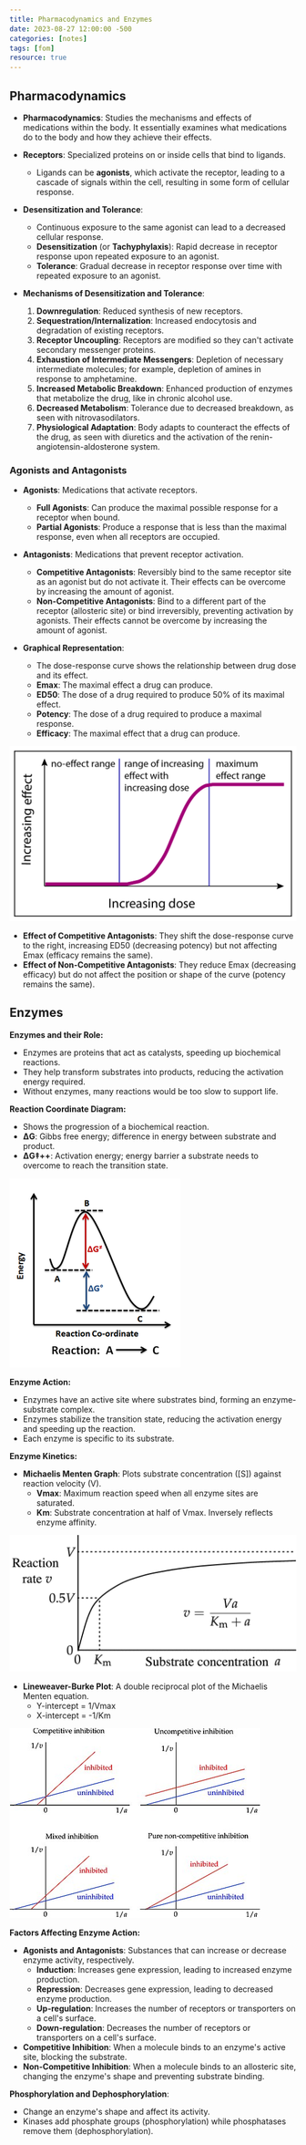 ```yaml
---
title: Pharmacodynamics and Enzymes
date: 2023-08-27 12:00:00 -500
categories: [notes]
tags: [fom]
resource: true
---
```


## Pharmacodynamics

- **Pharmacodynamics**: Studies the mechanisms and effects of medications within the body. It essentially examines what medications do to the body and how they achieve their effects.

- **Receptors**: Specialized proteins on or inside cells that bind to ligands.
  - Ligands can be **agonists**, which activate the receptor, leading to a cascade of signals within the cell, resulting in some form of cellular response.

- **Desensitization and Tolerance**: 
  - Continuous exposure to the same agonist can lead to a decreased cellular response. 
  - **Desensitization** (or **Tachyphylaxis**): Rapid decrease in receptor response upon repeated exposure to an agonist.
  - **Tolerance**: Gradual decrease in receptor response over time with repeated exposure to an agonist.

- **Mechanisms of Desensitization and Tolerance**:
  1. **Downregulation**: Reduced synthesis of new receptors.
  2. **Sequestration/Internalization**: Increased endocytosis and degradation of existing receptors.
  3. **Receptor Uncoupling**: Receptors are modified so they can't activate secondary messenger proteins.
  4. **Exhaustion of Intermediate Messengers**: Depletion of necessary intermediate molecules; for example, depletion of amines in response to amphetamine.
  5. **Increased Metabolic Breakdown**: Enhanced production of enzymes that metabolize the drug, like in chronic alcohol use.
  6. **Decreased Metabolism**: Tolerance due to decreased breakdown, as seen with nitrovasodilators.
  7. **Physiological Adaptation**: Body adapts to counteract the effects of the drug, as seen with diuretics and the activation of the renin-angiotensin-aldosterone system.

### Agonists and Antagonists

  - **Agonists**: Medications that activate receptors. 
    - **Full Agonists**: Can produce the maximal possible response for a receptor when bound.
    - **Partial Agonists**: Produce a response that is less than the maximal response, even when all receptors are occupied.

  - **Antagonists**: Medications that prevent receptor activation.
    - **Competitive Antagonists**: Reversibly bind to the same receptor site as an agonist but do not activate it. Their effects can be overcome by increasing the amount of agonist.
    - **Non-Competitive Antagonists**: Bind to a different part of the receptor (allosteric site) or bind irreversibly, preventing activation by agonists. Their effects cannot be overcome by increasing the amount of agonist.

- **Graphical Representation**:
  - The dose-response curve shows the relationship between drug dose and its effect.
  - **Emax**: The maximal effect a drug can produce.
  - **ED50**: The dose of a drug required to produce 50% of its maximal effect.
  - **Potency**: The dose of a drug required to produce a maximal response.
  - **Efficacy**: The maximal effect that a drug can produce.

![Dose response curve](/img/DoseCurve.jpg)

- **Effect of Competitive Antagonists**: They shift the dose-response curve to the right, increasing ED50 (decreasing potency) but not affecting Emax (efficacy remains the same).
- **Effect of Non-Competitive Antagonists**: They reduce Emax (decreasing efficacy) but do not affect the position or shape of the curve (potency remains the same).

## Enzymes

**Enzymes and their Role:**
- Enzymes are proteins that act as catalysts, speeding up biochemical reactions.
- They help transform substrates into products, reducing the activation energy required.
- Without enzymes, many reactions would be too slow to support life.

**Reaction Coordinate Diagram:**
- Shows the progression of a biochemical reaction.
- **ΔG**: Gibbs free energy; difference in energy between substrate and product.
- **ΔG‡++**: Activation energy; energy barrier a substrate needs to overcome to reach the transition state.

![Reaction Coordinate](/img/Rxn.png)

**Enzyme Action:**
- Enzymes have an active site where substrates bind, forming an enzyme-substrate complex.
- Enzymes stabilize the transition state, reducing the activation energy and speeding up the reaction.
- Each enzyme is specific to its substrate.

**Enzyme Kinetics:**
- **Michaelis Menten Graph**: Plots substrate concentration ([S]) against reaction velocity (V).
  - **Vmax**: Maximum reaction speed when all enzyme sites are saturated.
  - **Km**: Substrate concentration at half of Vmax. Inversely reflects enzyme affinity.

![MM Plot](/img/mmcurve.jpg)

- **Lineweaver-Burke Plot**: A double reciprocal plot of the Michaelis Menten equation.
  - Y-intercept = 1/Vmax
  - X-intercept = -1/Km

![LB Plot](/img/lineweaver.jpg)

**Factors Affecting Enzyme Action:**
- **Agonists and Antagonists**: Substances that can increase or decrease enzyme activity, respectively.
  - **Induction**: Increases gene expression, leading to increased enzyme production.
  - **Repression**: Decreases gene expression, leading to decreased enzyme production.
  - **Up-regulation**: Increases the number of receptors or transporters on a cell's surface.
  - **Down-regulation**: Decreases the number of receptors or transporters on a cell's surface.
- **Competitive Inhibition**: When a molecule binds to an enzyme's active site, blocking the substrate.
- **Non-Competitive Inhibition**: When a molecule binds to an allosteric site, changing the enzyme's shape and preventing substrate binding.

**Phosphorylation and Dephosphorylation**: 
- Change an enzyme's shape and affect its activity.
- Kinases add phosphate groups (phosphorylation) while phosphatases remove them (dephosphorylation).
